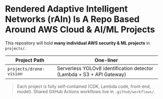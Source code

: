 # Rendered Adaptive Intelligent Networks (rAIn) Is A Repo Based Around AWS Cloud & AI/ML Projects

This repository will hold **many individual AWS security & ML projects** in `projects/`.

| Project Path | One-liner |
|--------------|-----------|
| `projects/drone-vision` | Serverless YOLOv8 identification detector (Lambda + S3 + API Gateway) |

> Each project is fully self-contained (CDK, Lambda code, front-end, model).
> Shared GitHub Actions workflows live in `.github/workflows/`.
